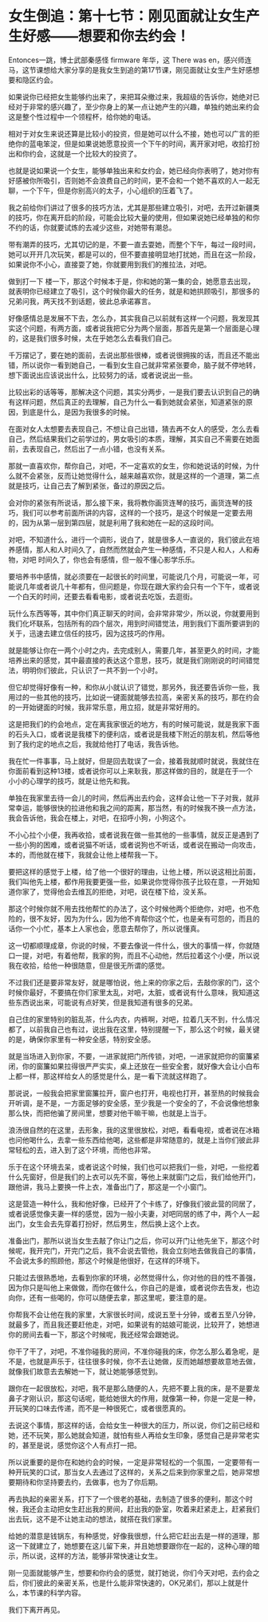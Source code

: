 # 女生倒追：第十七节：刚见面就让女生产生好感——想要和你去约会！

 Entonces一跳，博士武部秦感怪 firmware 年华，这 There was en，感兴师连马，这节课想给大家分享的是我女生到追的第17节课，刚见面就让女生产生好感想要和隐区约会。

如果说你已经把女生能够约出来了，来把耳朵撤过来，我超级的告诉你，她绝对已经对于非常的感兴趣了，至少你身上的某一点让她产生的兴趣，单独约她出来约会这是整个性过程中一个领程杯，给你她的电话。

相对于对女生来说还算是比较小的投资，但是她可以什么不接，她也可以广言的拒绝你的蓝电笨淀，但是如果说她愿意投资一个下午的时间，离开家对吧，收拾打扮出和你约会，这就是一个比较大的投资了。

也就是说如果说一个女生，能够单独出来和女约会，她已经向你表明了，她对你有好感被你所吸引，否则她不会浪费自己的时间，更不会和一个她不喜欢的人一起无聊，一个下午，但是你别高兴的太子，小心组织的压着飞了。

我之前给你们讲过了很多的技巧方法，尤其是那些建立吸引，对吧，去开过新疆类的技巧，你在离开启的阶段，可能会比较大量的使用，但如果说她已经单独的和你不约的话，你就要试炼的去减少这些，对她带有潮总。

带有潮弄的技巧，尤其切记的是，不要一直去耍她，而整个下午，每过一段时间，她可以开开几次玩笑，都是可以的，但不要直接明显地打扰她，而且在这一阶段，如果说你不小心，直接耍了她，你就要用到我们的推拉法，对吧。

做到打一下 楼一下，那这个时候本于是，你和她的第一集的会，她愿意去出现，就表明你已经建立了吸引，这个时候你最大的任务，就是和她拱顾吸引，那很多的兄弟问我，两天找不到话题，彼此总承诺寡言。

好像感情总是发展不下去，怎么办，其实我自己以前就有这样一个问题，我发现其实这个问题，有两方面，或者说我把它分为两个层面，那首先是第一个层面是心理的，这是我们很多时候，太在乎她怎么去看我们自己。

千万摆记了，要在她的面前，去说出那些很棒，或者说很拥挨的话，而且还不能出错，所以说你一看到她自己，一看到女生自己就非常紧张要命，脑子就不停地转，想下面说出应该说出什么，比较努力的话，或者说说出一些。

比较出彩的话等等，那解决这个问题，其实分两步，一是我们要去认识到自己的确有这样问题，然后真正的去理解，自己为什么一看到她就会紧张，知道紧张的原因，到底是什么，是因为我很多的时候。

在面对女人太想要去表现自己，不想让自己出错，猜去再不女人的感受，怎么去看自己，然后结果我们之前学过的，男女吸引的本质，理解，其实自己不需要在她面前，去表现自己，然后出了一点小错，也没有关系。

那就一直喜欢你，帮你自己，对吧，不一定喜欢的女生，你和她说话的时候，为什么就不会紧张，反而让她觉得什么，越来越喜欢你，就是这样的一个道理，第二点就是技巧，让自己去了解到紧张，备过的原因之后。

会对你的紧张有所说话，那么接下来，我将教你画货连琴的技巧，画货连琴的技巧，我们可以参考前面所讲的内容，这样的一个技巧，是这个时候是一定要去用的，因为从第一层到第四层，就是利用了我和她在一起的这段时间。

对吧，不知道什么，进行一个调形，说白了，就是很多人一直说的，我们彼此在培养感情，那人和人时间久了，自然而然就会产生一种感情，不只是人和人，人和寿物，对吧 时间久了，你也会有感情，但一般不懂心影学乐乐。

要培养书中感情，就必须要在一起很长的时间里，可能说几个月，可能说一年，可能说几年或者说几十年都有，但问题是，你现在跟大家约会只有一个下午，或者说一个白天的时间，还要去看看电影，或者说去吃饭，去逛街。

玩什么东西等等，其中你们真正聊天的时间，会非常非常少，所以说，你就要用到我们化坏联系，包括所有的四个层次，用到时间错觉法，用到我们下面所要讲到的关于，迅速去建立信任的技巧，因为这技巧的作用。

就是能够让你在一两个小时之内，去完成别人，需要几年，甚至更久的时间，才能培养出来的感觉，其中最直接的表达这个意思，技巧，就是我们刚刚说的时间错觉法，明明你们彼此，只认识了一共不到一个小时。

但它却觉得好像有一种，和你从小就认识了错觉，那另外，我还要告诉你一些，我用过的一些其他的技巧，比如说一键面就能够去拉高，亲密关系的技巧，那在约会的一开始键面的时候，我非常乐意，用立招，就是非常好用的。

这是把我们的约会地点，定在离我家很近的地方，有的时候可能说，就是我家下面的石头入口，或者说是我楼下的便利店，或者说是我楼下附近的朋友机，然后等他到了我约定的地点之后，我就给他打了电话，我告诉他。

我在忙一件事事，马上就好，但是回去耽误了一会，接着我就顺时就说，我就住在你面前看到这种13楼，或者说你可以上来耿我，那这样做的目的，就是在于一个小小的心理学的技巧，就是让他先和我。

单独在我家里去待一会儿的时间，然后再出去约会，这样会让他一下子对我，就非常幸运，能够很快的拉进他和我之间的距离，那当然，有的时候我不换一点方法，我会告诉他，我会在楼上，对吧，在招呼小狗，小狗这个。

不小心拉个小便，我再收拾，或者说我在做一些其他的一些事情，就反正是遇到了一些小狗的困难，或者说猫不听话，或者说狗也不听话，或者说在搬动一向攻击，本的，而他就在楼下，我就会让他上楼帮我一下。

要把这样的感觉于上楼，给了他一个很好的理由，让他上楼，所以说这相比前面，我们叫他先上楼，都作用我要更强一些，如果说你觉得你孩子比较在意，一开始知道你家了，觉得他会去维瓦的拒绝，对吧，说在楼下给，没关系。

那这个时候你就不用去找他帮忙的办法了，这个时候他两个拒绝你，对吧，也不危险的，很不友好，因为为什么，因为他不肯帮你这个忙，也是亲有可怨的，而且的话你一个小忙，基本上人家也会，愿意去帮你了，所以说懂真。

这一切都顺理成章，你说的时候，不要去像说一件什么，很大的事情一样，你就随口一提，对吧，有着他帮，我家的狗，而且不心动他，然后拉着这个小便，所以说我在收拾，给他一种很随意，但是很无所谓的感觉。

不过我们还是要非常友好，就是哪怕说，他上来的你家之后，去敲你家的门，这个时候你最好，不要搞在你们家里太乱，对吧，太脏，或者说有什么意味，我知道这些东西说出来，可能说有点好笑，但是我知道有很多的兄弟。

自己住的家里特别的脏乱茶，什么内衣，内裤啊，对吧，拉着几天不到，什么情况都了，以前我自己也有过，说出我在这里，特别提醒一下，那么这个时候，最关键的是，确保你家里有一种安全感，特别安全感。

就是当场进入到你家，不要，一进家就把门所传锁，对吧，一进家就把你的窗簾紧闭，你的窗簾如果拉得很严严实实，桌上还放在一些安全套，就好像大会让小白布上都一样，那这样给女人的感觉是什么，是一看下流就这样跑了。

那说说，一般我会把家里窗簾拉开，窗户也打开，电视也打开，甚至热的时候我会开听调，是不是，一方面足够的安全感，至少我是一个安全的了，不会说像他想象那么快，而把他骗了房间里，想要对他干嘛干嘛，也就是上当于。

浪汤很自然的在这里，去形象，我的这里很放松，对吧，看看电视，或者说在冰箱也问他喝什么，去拿一些东西给他喝，这些都是非常随意的，就是上当你们彼此非常轻松的去，进入到了这个环境，而他也非常。

乐于在这个环境去呆，或者说这个时候，我们也可以把我们一些，对吧，一些挖着什么先窗好，但是我们的上衣可以先不窗，等他上来就窗门之后，我们给他开门，跟他讲，我马上要换一件上衣，准备出门了，那这是一个小窗门。

这是营造一种什么，我和他好像，已经开了个卡练了，好像我们彼此营的同居了，或者说感觉像夫妻一样的感觉，因为一般小夫妻，对吧同居的练了中，两个人一起出门，女生会去先穿着打扮好，然后男生，然后换上这个上衣。

准备出门，那所以说当女生去敲了你让门之后，你可以开门让他先坐下，那这个时候呢，我开完门，开完门之后，我不会说去管他，我会立刻地去做我自己的事情，不会说太多的照顾他，那这个时候是他很好，在这样的环境下。

只能过去很熟悉地，去看到你家的环境，必然觉得什么，你对他的目的性不善强，因为你只是叫他上来做做，而你在做什么，你自己的是谁，或者说你去告发，也边向你，还有一些喝的，你可以随便去拿，那这里呢，要注意的是。

你帮我不会让他在我的家里，大家很长时间，成说五至十分钟，或者五至八分钟，就最多了，而且我还要赶他走，对吧，如果说有的姑娘可能说，比较开了，她想进你的房间去看一下，那这个时候呢，我还经常会跟她说。

你干了干了，对吧，不准你碰我的房间，不准你碰我的床，你怎么那么着急呢，是不是，也就是声乐于，往往很多时候，你不去让她做，反而她越想要故意地去做，就像我们故意去去解她一下，就让她能够感觉到。

跟你在一起很放松，对吧，我不是那么随便的人，先把不要上我的床，是不是要龙鼻子才刚认识，那这句话呢，能给她很大的作用，就像第一种，你是一定是一种，开玩笑的口味去传递，而不是一种很死亡，或者很愿真的。

去说这个事情，那这样的话，会给女生一种很大的压力，所以说，你们之前已经和她，还不玩笑，那么她就会知道，就怕有些人再给女生印象，感觉自己是非常老实的，甚至是说，感觉你这个人有点打一把。

所以说重要的是你在和她约会的时候，一定是非常轻松的一个氛围，一定要带有一种开玩笑的口试，那当女人去通过了这样的，关系之后来到你家里之后，她非常想要期待和你坚持要去约，去做事，也为了你后期。

再去执起的亲密关系，打下了一个很老的基础，去制造了很多的便利，那这个时候，我还会主动把女生赶出我的房间，赶出我的卧室，吹着来赶紧走上，赶紧我们出去玩，这不是不让她主动的想法，就搭在我们家里。

给她的潜意是钱锅东，有种感觉，好像我很想，什么把它赶出去是一样的道理，那这一下就建立了，她想要在这儿留下来，并且她想要跟你在一起的，这种心理的暗示，所以说，这样的方法，能够非常快速让女生。

刚一见面就能够产生，想要和你约会的感觉，就打她说，你们今天对吧，去约会之后，你们彼此的亲密关系，也是什么能非常快速的，OK兄弟们，那以上就是什么，本节课的科学内容。

我们下离开再见。